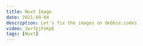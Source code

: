 ```yaml
---
title: Nuxt Image
date: 2021-09-04
description: Let's fix the images on debbie.codes
video: 2wrfpjFeKpE
tags: [Nuxt]
---
```

